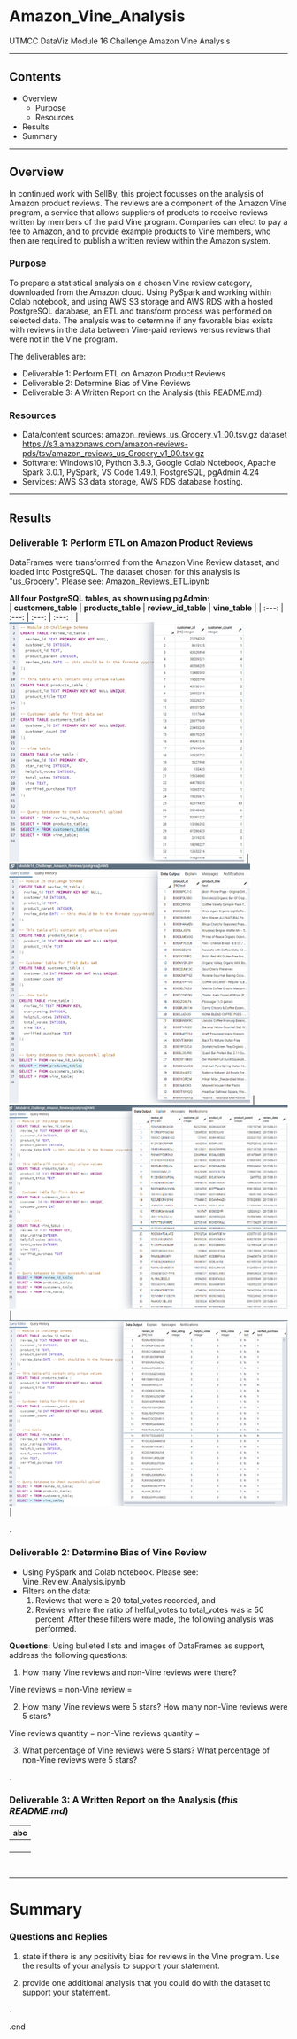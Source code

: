 # Amazon_Vine_Analysis
UTMCC DataViz Module 16 Challenge Amazon Vine Analysis

---

## Contents 
  * Overview
    - Purpose
    - Resources
  * Results
  * Summary
 

---  

## Overview 
  In continued work with SellBy, this project focusses on the analysis of Amazon product reviews. The reviews are a component of the Amazon Vine program, a service that allows suppliers of products to receive reviews written by members of the paid Vine program. Companies can elect to pay a fee to Amazon, and to provide example products to Vine members, who then are required to publish a written review within the Amazon system. 

   ### Purpose
   To prepare a statistical analysis on a chosen Vine review category, downloaded from the Amazon cloud. Using PySpark and working within Colab notebook, and using AWS S3 storage and AWS RDS with a hosted PostgreSQL database, an ETL and transform process was performed on selected data. The analysis was to determine if any favorable bias exists with reviews in the data between Vine-paid reviews versus reviews that were not in the Vine program. 
  
   The deliverables are: 
   - Deliverable 1: Perform ETL on Amazon Product Reviews
   - Deliverable 2: Determine Bias of Vine Reviews
   - Deliverable 3: A Written Report on the Analysis (this README.md).
   
  
   ### Resources
  * Data/content sources: amazon_reviews_us_Grocery_v1_00.tsv.gz dataset https://s3.amazonaws.com/amazon-reviews-pds/tsv/amazon_reviews_us_Grocery_v1_00.tsv.gz
  * Software: Windows10, Python 3.8.3, Google Colab Notebook, Apache Spark 3.0.1, PySpark, VS Code 1.49.1, PostgreSQL, pgAdmin 4.24
  * Services: AWS S3 data storage, AWS RDS database hosting. 
  

--- 

## Results


### Deliverable 1: Perform ETL on Amazon Product Reviews
   DataFrames were transformed from the Amazon Vine Review dataset, and loaded into PostgreSQL. The dataset chosen for this analysis is "us_Grocery". Please see: Amazon_Reviews_ETL.ipynb 
   
   
   **All four PostgreSQL tables, as shown using pgAdmin:**  <br>
   | **customers_table** | **products_table** | **review_id_table** | **vine_table** |
   | :---: | :---: | :---: | :---: | 
   | ![customers_table.png](https://github.com/larrydodson/Amazon_Vine_Analysis/blob/main/customers_table.png) | ![products_table.png](https://github.com/larrydodson/Amazon_Vine_Analysis/blob/main/products_table.png) | ![review_id_table.png](https://github.com/larrydodson/Amazon_Vine_Analysis/blob/main/review_id_table.png) | ![vine_table.png](https://github.com/larrydodson/Amazon_Vine_Analysis/blob/main/vine_table.png) | 
 
.

### Deliverable 2: Determine Bias of Vine Review 
  * Using PySpark and Colab notebook.  Please see: Vine_Review_Analysis.ipynb
  * Filters on the data: 
    1) Reviews that were ≥ 20 total_votes recorded, and 
    2) Reviews where the ratio of helful_votes to total_votes was ≥ 50 percent.  After these filters were made, the following analysis was performed.


**Questions:**  Using bulleted lists and images of DataFrames as support, address the following questions:
  1. How many Vine reviews and non-Vine reviews were there?
  
  
  Vine reviews = 
  non-Vine review = 
 
 
  2. How many Vine reviews were 5 stars? How many non-Vine reviews were 5 stars?
 
  Vine reviews quantity = 
  non-Vine reviews quantity = 
 
 
  3. What percentage of Vine reviews were 5 stars? What percentage of non-Vine reviews were 5 stars?
  
 
 
 
.

### Deliverable 3: A Written Report on the Analysis (*this README.md*)
  
  
 
   | **abc** |
   | :---: |
   | ![]() |




<br>

---

# Summary

### Questions and Replies 
  1. state if there is any positivity bias for reviews in the Vine program. Use the results of your analysis to support your statement. 
  
  
  2. provide one additional analysis that you could do with the dataset to support your statement.





.

.end
